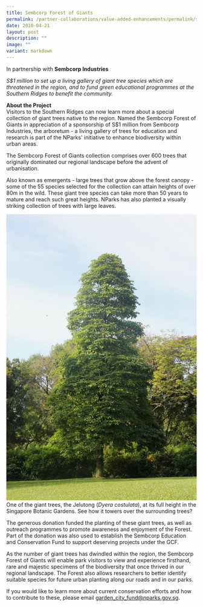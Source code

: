 ```yaml
---
title: Sembcorp Forest of Giants
permalink: /partner-collaborations/value-added-enhancements/permalink/sembcorpFOG/
date: 2010-04-21
layout: post
description: ""
image: ""
variant: markdown
---
```

In partnership with  **Sembcorp Industries**

*S$1 million to set up a living gallery of giant tree species which are threatened in the region, and to fund green educational programmes at the Southern Ridges to benefit the community.*

**About the Project**<br>
Visitors to the Southern Ridges can now learn more about a special collection of giant trees native to the region. Named the Sembcorp Forest of Giants in appreciation of a sponsorship of S$1 million from Sembcorp Industries, the arboretum - a living gallery of trees for education and research is part of the NParks' initiative to enhance biodiversity within urban areas.

The Sembcorp Forest of Giants collection comprises over 600 trees that originally dominated our regional landscape before the advent of urbanisation.

Also known as emergents - large trees that grow above the forest canopy - some of the 55 species selected for the collection can attain heights of over 80m in the wild. These giant tree species can take more than 50 years to mature and reach such great heights. NParks has also planted a visually striking collection of trees with large leaves.

![](/images/Sembcorp%20Forests%20of%20Giants%20-%20Dyera%20costulata.jpeg)
One of the giant trees, the Jelutong (_Dyera costulata_), at its full height in the Singapore Botanic Gardens. See how it towers over the surrounding trees?

The generous donation funded the planting of these giant trees, as well as outreach programmes to promote awareness and enjoyment of the Forest. Part of the donation was also used to establish the Sembcorp Education and Conservation Fund to support deserving projects under the GCF.

As the number of giant trees has dwindled within the region, the Sembcorp Forest of Giants will enable park visitors to view and experience firsthand, rare and majestic specimens of the biodiversity that once thrived in our regional landscape. The Forest also allows researchers to better identify suitable species for future urban planting along our roads and in our parks.

If you would like to learn more about current conservation efforts and how to contribute to these, please email [garden_city_fund@nparks.gov.sg](garden_city_fund@nparks.gov.sg).